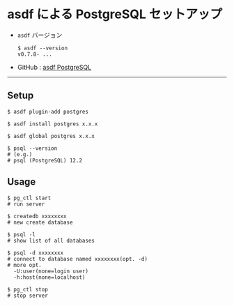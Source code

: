 # asdf による PostgreSQL セットアップ

- `asdf` バージョン

  ```
  $ asdf --version
  v0.7.8- ...
  ```

- GitHub : [asdf PostgreSQL](https://github.com/smashedtoatoms/asdf-postgres)

---

## Setup

```
$ asdf plugin-add postgres

$ asdf install postgres x.x.x

$ asdf global postgres x.x.x

$ psql --version
# (e.g.)
# psql (PostgreSQL) 12.2

```

## Usage

```
$ pg_ctl start
# run server

$ createdb xxxxxxxx
# new create database

$ psql -l
# show list of all databases

$ psql -d xxxxxxxx
# connect to database named xxxxxxxx(opt. -d)
# more opt.
  -U:user(none=login user)
  -h:host(none=localhost)

$ pg_ctl stop
# stop server
```
